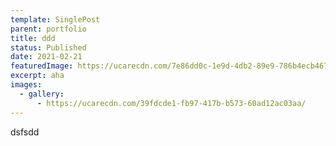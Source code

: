```yaml
---
template: SinglePost
parent: portfolio
title: ddd
status: Published
date: 2021-02-21
featuredImage: https://ucarecdn.com/7e86dd0c-1e9d-4db2-89e9-786b4ecb467d/
excerpt: aha
images:
  - gallery:
      - https://ucarecdn.com/39fdcde1-fb97-417b-b573-60ad12ac03aa/
---
```

dsfsdd